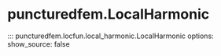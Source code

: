 # puncturedfem.LocalHarmonic
::: puncturedfem.locfun.local_harmonic.LocalHarmonic
    options:
        show_source: false